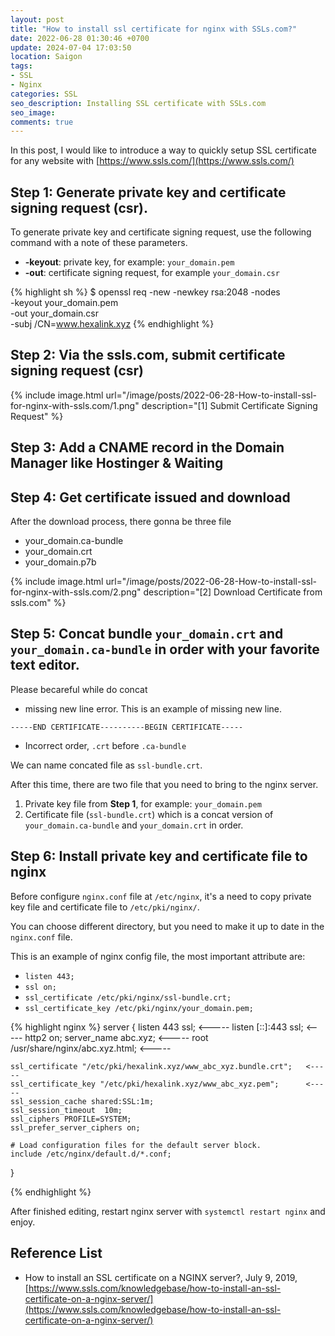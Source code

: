 ```yaml
---
layout: post
title: "How to install ssl certificate for nginx with SSLs.com?"
date: 2022-06-28 01:30:46 +0700
update: 2024-07-04 17:03:50
location: Saigon
tags:
- SSL
- Nginx
categories: SSL
seo_description: Installing SSL certificate with SSLs.com
seo_image:
comments: true
---
```

In this post, I would like to introduce a way to quickly setup SSL certificate for any website with [https://www.ssls.com/](https://www.ssls.com/)

## Step 1: Generate private key and certificate signing request (csr).

To generate private key and certificate signing request, use the following command with a note of these parameters.
- **-keyout**: private key, for example: `your_domain.pem`
- **-out**: certificate signing request, for example `your_domain.csr`

{% highlight sh %}
$ openssl req -new -newkey rsa:2048 -nodes \
              -keyout your_domain.pem \
              -out your_domain.csr \
              -subj /CN=www.hexalink.xyz
{% endhighlight %}

## Step 2: Via the ssls.com, submit certificate signing request (csr)
{% include image.html url="/image/posts/2022-06-28-How-to-install-ssl-for-nginx-with-ssls.com/1.png" description="[1] Submit Certificate Signing Request" %}

## Step 3: Add a CNAME record in the Domain Manager like Hostinger & Waiting

## Step 4: Get certificate issued and download
After the download process, there gonna be three file
- your_domain.ca-bundle
- your_domain.crt
- your_domain.p7b

{% include image.html url="/image/posts/2022-06-28-How-to-install-ssl-for-nginx-with-ssls.com/2.png" description="[2] Download Certificate from ssls.com" %}

## Step 5: Concat bundle `your_domain.crt` and `your_domain.ca-bundle` in order with your favorite text editor.
Please becareful while do concat
- missing new line error. This is an example of missing new line.
```text
-----END CERTIFICATE----------BEGIN CERTIFICATE-----
```
- Incorrect order, `.crt` before `.ca-bundle`

We can name concated file as `ssl-bundle.crt`.

After this time, there are two file that you need to bring to the nginx server.
1. Private key file from **Step 1**, for example: `your_domain.pem`
2. Certificate file (`ssl-bundle.crt`) which is a  concat version of `your_domain.ca-bundle` and `your_domain.crt` in order.

## Step 6: Install private key and certificate file to nginx
Before configure `nginx.conf` file at `/etc/nginx`, it's a need to copy private key file and certificate file to `/etc/pki/nginx/`.

You can choose different directory, but you need to make it up to date in the `nginx.conf` file.

This is an example of nginx config file, the most important attribute are:
- `listen 443;`
- `ssl on;`
- `ssl_certificate /etc/pki/nginx/ssl-bundle.crt;`
- `ssl_certificate_key /etc/pki/nginx/your_domain.pem;`



{% highlight nginx %}
server {
    listen       443 ssl;  <-----
    listen       [::]:443 ssl; <-----
    http2        on;
    server_name  abc.xyz;  <-----
    root         /usr/share/nginx/abc.xyz.html; <-----

    ssl_certificate "/etc/pki/hexalink.xyz/www_abc_xyz.bundle.crt";   <-----
    ssl_certificate_key "/etc/pki/hexalink.xyz/www_abc_xyz.pem";      <-----
    ssl_session_cache shared:SSL:1m;
    ssl_session_timeout  10m;
    ssl_ciphers PROFILE=SYSTEM;
    ssl_prefer_server_ciphers on;

    # Load configuration files for the default server block.
    include /etc/nginx/default.d/*.conf;
}

{% endhighlight %}

After finished editing, restart nginx server with `systemctl restart nginx` and enjoy.


## Reference List
- How to install an SSL certificate on a NGINX server?, July 9, 2019, [https://www.ssls.com/knowledgebase/how-to-install-an-ssl-certificate-on-a-nginx-server/](https://www.ssls.com/knowledgebase/how-to-install-an-ssl-certificate-on-a-nginx-server/)
